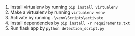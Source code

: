 1. Install virtualenv by running ```pip install virtualenv```
2. Make a virtualenv by running ```virtualenv venv```
3. Activate by running ```.\venv\Scripts\activate```
4. Install dependencies by ```pip install -r requirements.txt```
5. Run flask app by ```python detection_script.py```